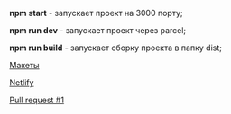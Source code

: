 **npm start** - запускает проект на 3000 порту;

**npm run dev** - запускает проект через parcel;

**npm run build** - запускает сборку проекта в папку dist;

[Макеты](https://www.figma.com/file/vfHOevLbJOLIO7PW3yqX3Z/Practicum_chat?node-id=0%3A1)

[Netlify](https://endearing-elf-437d87.netlify.app/)

[Pull request #1](https://github.com/ewudes/middle.messenger.praktikum.yandex/pull/1)
